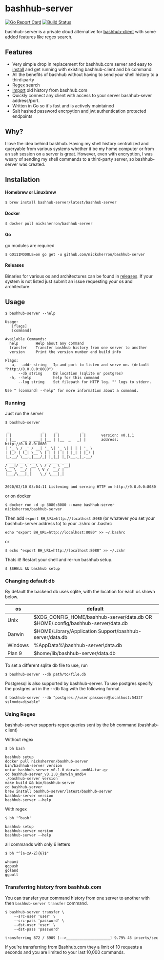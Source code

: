 # bashhub-server
[![Go Report Card](https://goreportcard.com/badge/github.com/nicksherron/bashhub-server)](https://goreportcard.com/report/github.com/nicksherron/bashhub-server) [![Build Status](https://travis-ci.org/nicksherron/bashhub-server.svg?branch=master)](https://travis-ci.org/nicksherron/bashhub-server)

bashhub-server is a private cloud alternative for  [bashhub-client](https://github.com/rcaloras/bashhub-client) with some
added features like regex search.
 
## Features 

- Very simple drop in replacement for bashhub.com server and easy to [install](https://github.com/nicksherron/bashhub-server#installation) and get running with existing bashhub-client and bh command.
- All the benefits of bashhub without having to send your shell history to a third-party
- [Regex](https://github.com/nicksherron/bashhub-server#using-regex) search
- [Import](https://github.com/nicksherron/bashhub-server#transferring-history-from-bashhubcom) old history from bashhub.com
- Quickly connect any client with  access to your server bashhub-sever address/port.
- Written in Go so it's fast and is actively maintained
- Salt hashed password encrpytion and jwt authentication protected endpoints

## Why? 
I love the idea behind bashhub. Having my shell history centralized and queryable from various systems whether it 
be my home computer or from an ssh session on a server is great. However, even with encryption, 
I was weary of sending my shell commands to a third-party server, so bashhub-server was created.


## Installation

#### Homebrew or Linuxbrew
```
$ brew install bashhub-server/latest/bashhub-server
```
#### Docker 
```
$ docker pull nicksherron/bashhub-server
```
#### Go
go modules are required 
```
$ GO111MODULE=on go get -u github.com/nicksherron/bashhub-server
```
#### Releases 
Binaries for various os and architectures can be found in [releases](https://github.com/nicksherron/bashhub-server/releases).
If your system is not listed just submit an issue requesting your os and architecture.

## Usage 
```
$ bashhub-server --help

Usage:
   [flags]
   [command]

Available Commands:
  help        Help about any command
  transfer    Transfer bashhub history from one server to another
  version     Print the version number and build info

Flags:
  -a, --addr string   Ip and port to listen and serve on. (default "http://0.0.0.0:8080")
      --db string     DB location (sqlite or postgres)
  -h, --help          help for this command
      --log string    Set filepath for HTTP log. "" logs to stderr.

Use " [command] --help" for more information about a command.

```
### Running
Just run the server 

```
$ bashhub-server

 _               _     _           _
| |             | |   | |         | |		version: v0.1.1
| |__   __ _ ___| |__ | |__  _   _| |		address: http://0.0.0.0:8080
| '_ \ / _' / __| '_ \| '_ \| | | | '_ \
| |_) | (_| \__ \ | | | | | | |_| | |_) |
|_.__/ \__,_|___/_| |_|_| |_|\__,_|_.__/
 ___  ___ _ ____   _____ _ __
/ __|/ _ \ '__\ \ / / _ \ '__|
\__ \  __/ |   \ V /  __/ |
|___/\___|_|    \_/ \___|_|


2020/02/10 03:04:11 Listening and serving HTTP on http://0.0.0.0:8080
```
or on docker 

```
$ docker run -d -p 8080:8080 --name bashhub-server  nicksherron/bashhub-server 
```
Then add ```export BH_URL=http://localhost:8080``` (or whatever you set your bashhub-server address to) to your .zshrc or .bashrc 
```
echo "export BH_URL=http://localhost:8080" >> ~/.bashrc
```
or 
```
$ echo "export BH_URL=http://localhost:8080" >> ~/.zshr
```
Thats it! Restart your shell and re-run bashhub setup.
```
$ $SHELL && bashhub setup
```

### Changing default db
By default the backend db uses sqlite, with the location for each os shown below.


| os      | default                                                                          |
|---------|----------------------------------------------------------------------------------|
| Unix    | $XDG_CONFIG_HOME/bashhub-server/data.db OR  $HOME/.config/bashhub-server/data.db |
| Darwin  | $HOME/Library/Application Support/bashhub-server/data.db                         |
| Windows | %AppData%\bashhub-server\data.db                                                 |
| Plan 9  | $home/lib/bashhub-server/data.db                                                 |


To set a different sqlite db file to use, run
```
$ bashhub-server --db path/to/file.db
```
Postgresql is also supported by bashhub-server. To use postgres specify the postgres uri in the --db flag with the
following format
```
$ bashhub-server --db "postgres://user:password@localhost:5432?sslmode=disable"
```

### Using Regex
bashhub-server supports regex queries sent by the bh command (bashhub-client)

Without regex
```
$ bh bash

bashhub setup
docker pull nicksherron/bashhub-server
bin/bashhub-server version
untar bashhub-server_v0.1.0_darwin_amd64.tar.gz
cd bashhub-server_v0.1.0_darwin_amd64
./bashhub-server version
make build && bin/bashhub-server
cd bashhub-server
brew install bashhub-server/latest/bashhub-server
bashhub-server version
bashhub-server --help
```
With regex
```
$ bh '^bash'

bashhub setup
bashhub-server version
bashhub-server --help
```
all commands with only 6 letters

```
$ bh "^[a-zA-Z]{6}$"

whoami
ggpush
goland
ggpull
```

### Transferring history from bashhub.com

You can transfer your command history from one server to another with then ```bashhub-server transfer``` 
command.

```
$ bashhub-server transfer \
    --src-user 'user' \
    --src-pass 'password' \
    --dst-user 'user' \
    --dst-pass 'password' 

transferring 872 / 8909 [-->____________________] 9.79% 45 inserts/sec
```

 If you're transferring from Bashhub.com they a limit of 10 requests a seconds and you are limited to your last 10,000 commands.







 
